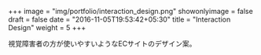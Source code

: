 +++
image = "img/portfolio/interaction_design.png"
showonlyimage = false
draft = false
date = "2016-11-05T19:53:42+05:30"
title = "Interaction Design"
weight = 5
+++

視覚障害者の方が使いやすいようなECサイトのデザイン案。